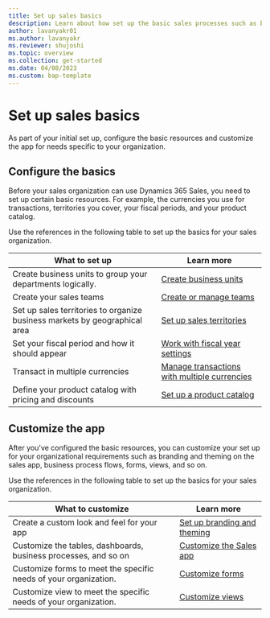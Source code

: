 ```yaml
---
title: Set up sales basics
description: Learn about how set up the basic sales processes such as business units, territories, currencies, and so on.
author: lavanyakr01
ms.author: lavanyakr 
ms.reviewer: shujoshi
ms.topic: overview
ms.collection: get-started 
ms.date: 04/08/2023
ms.custom: bap-template 
---
```


# Set up sales basics

As part of your initial set up, configure the basic resources and customize the app for needs specific to your organization.

## Configure the basics

Before your sales organization can use Dynamics 365 Sales, you need to set up certain basic resources. For example, the currencies you use for transactions, territories you cover, your fiscal periods, and your product catalog.

Use the references in the following table to set up the basics for your sales organization.

|What to set up  |Learn more |
|---------|---------|
|Create business units to group your departments logically.     | [Create business units](/power-platform/admin/create-edit-business-units)         |
|Create your sales teams     | [Create or manage teams](manage-teams.md)        |
|Set up sales territories to organize business markets by geographical area     |  [Set up sales territories](/power-platform/admin/set-up-sales-territories-organize-business-markets-geographical-area)       |
|Set your fiscal period and how it should appear     |[Work with fiscal year settings](/power-platform/admin/work-fiscal-year-settings)         |
|Transact in multiple currencies   | [Manage transactions with multiple currencies](/power-platform/admin/manage-transactions-multiple-currencies) |
|Define your product catalog with pricing and discounts| [Set up a product catalog](set-up-product-catalog-walkthrough.md)

## Customize the  app

After you've configured the basic resources, you can customize your set up for your organizational requirements such as branding and theming on the sales app, business process flows, forms, views, and so on.

Use the references in the following table to set up the basics for your sales organization.


|What to customize  |Learn more  |
|---------|---------|
|Create a custom look and feel for your app     | [Set up branding and theming](change-color-scheme-logo.md)        |
|Customize the tables, dashboards, business processes, and so on     |[Customize the Sales app](manage-app.md)         |
|Customize forms to meet the specific needs of your organization.     | [Customize forms](customize-forms)        |
|Customize view to meet the specific needs of your organization.     |[Customize views](customize-views)         |
  
